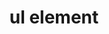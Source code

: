 ---
{
  "title": "ul element",
  "description": "",
  "category": "html",
  "keywords": [
    "ul element"
  ],
  "last_test_date": "2019-09-15",
  "test_results_url": "https://a11ysupport.io/tech/html/ul_element",
  "test_url": "https://a11ysupport.io/tech/html/ul_element",
  "stats": {
    "dragon_win": {
      "chrome": {
        "76": "na"
      }
    },
    "jaws": {
      "chrome": {
        "92": "y"
      },
      "edge": {
        "92": "y"
      },
      "ie": {
        "11": "y"
      },
      "firefox": {
        "69": "y"
      }
    },
    "narrator": {
      "edge": {
        "44": "a"
      }
    },
    "nvda": {
      "chrome": {
        "92": "y"
      },
      "edge": {
        "92": "y"
      },
      "firefox": {
        "69": "y"
      }
    },
    "orca": {
      "firefox": {
        "69": "y"
      }
    },
    "talkback": {
      "and_chr": {
        "76": "y"
      }
    },
    "vo_ios": {
      "ios_saf": {
        "12.4.1": "a"
      }
    },
    "vo_macos": {
      "safari": {
        "12.1.2": "a"
      }
    }
  },
  "links": {
    "WHATWG HTML spec for the ul element": "https://html.spec.whatwg.org/multipage/grouping-content.html#the-ul-element",
    "HTML AAM for the ul element": "https://w3c.github.io/html-aam/#el-ul"
  }
}
---